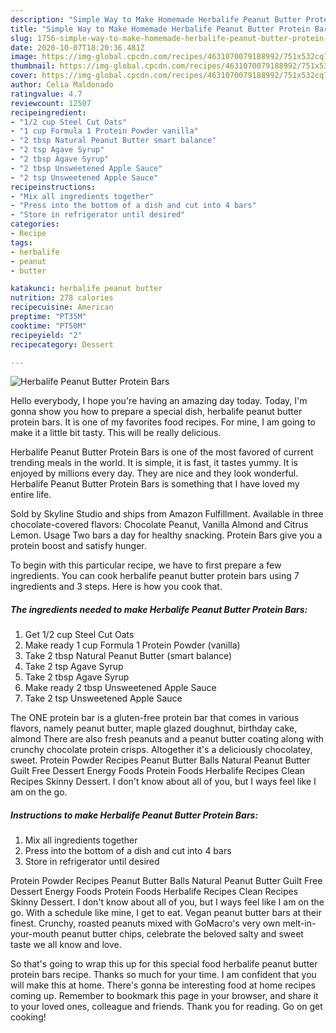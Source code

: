 ```yaml
---
description: "Simple Way to Make Homemade Herbalife Peanut Butter Protein Bars"
title: "Simple Way to Make Homemade Herbalife Peanut Butter Protein Bars"
slug: 1756-simple-way-to-make-homemade-herbalife-peanut-butter-protein-bars
date: 2020-10-07T18:20:36.481Z
image: https://img-global.cpcdn.com/recipes/4631070079188992/751x532cq70/herbalife-peanut-butter-protein-bars-recipe-main-photo.jpg
thumbnail: https://img-global.cpcdn.com/recipes/4631070079188992/751x532cq70/herbalife-peanut-butter-protein-bars-recipe-main-photo.jpg
cover: https://img-global.cpcdn.com/recipes/4631070079188992/751x532cq70/herbalife-peanut-butter-protein-bars-recipe-main-photo.jpg
author: Celia Maldonado
ratingvalue: 4.7
reviewcount: 12507
recipeingredient:
- "1/2 cup Steel Cut Oats"
- "1 cup Formula 1 Protein Powder vanilla"
- "2 tbsp Natural Peanut Butter smart balance"
- "2 tsp Agave Syrup"
- "2 tbsp Agave Syrup"
- "2 tbsp Unsweetened Apple Sauce"
- "2 tsp Unsweetened Apple Sauce"
recipeinstructions:
- "Mix all ingredients together"
- "Press into the bottom of a dish and cut into 4 bars"
- "Store in refrigerator until desired"
categories:
- Recipe
tags:
- herbalife
- peanut
- butter

katakunci: herbalife peanut butter 
nutrition: 278 calories
recipecuisine: American
preptime: "PT35M"
cooktime: "PT50M"
recipeyield: "2"
recipecategory: Dessert

---
```



![Herbalife Peanut Butter Protein Bars](https://img-global.cpcdn.com/recipes/4631070079188992/751x532cq70/herbalife-peanut-butter-protein-bars-recipe-main-photo.jpg)

Hello everybody, I hope you're having an amazing day today. Today, I'm gonna show you how to prepare a special dish, herbalife peanut butter protein bars. It is one of my favorites food recipes. For mine, I am going to make it a little bit tasty. This will be really delicious.

Herbalife Peanut Butter Protein Bars is one of the most favored of current trending meals in the world. It is simple, it is fast, it tastes yummy. It is enjoyed by millions every day. They are nice and they look wonderful. Herbalife Peanut Butter Protein Bars is something that I have loved my entire life.

Sold by Skyline Studio and ships from Amazon Fulfillment. Available in three chocolate-covered flavors: Chocolate Peanut, Vanilla Almond and Citrus Lemon. Usage Two bars a day for healthy snacking. Protein Bars give you a protein boost and satisfy hunger.


To begin with this particular recipe, we have to first prepare a few ingredients. You can cook herbalife peanut butter protein bars using 7 ingredients and 3 steps. Here is how you cook that.

<!--inarticleads1-->

##### The ingredients needed to make Herbalife Peanut Butter Protein Bars:

1. Get 1/2 cup Steel Cut Oats
1. Make ready 1 cup Formula 1 Protein Powder (vanilla)
1. Take 2 tbsp Natural Peanut Butter (smart balance)
1. Take 2 tsp Agave Syrup
1. Take 2 tbsp Agave Syrup
1. Make ready 2 tbsp Unsweetened Apple Sauce
1. Take 2 tsp Unsweetened Apple Sauce


The ONE protein bar is a gluten-free protein bar that comes in various flavors, namely peanut butter, maple glazed doughnut, birthday cake, almond There are also fresh peanuts and a peanut butter coating along with crunchy chocolate protein crisps. Altogether it&#39;s a deliciously chocolatey, sweet. Protein Powder Recipes Peanut Butter Balls Natural Peanut Butter Guilt Free Dessert Energy Foods Protein Foods Herbalife Recipes Clean Recipes Skinny Dessert. I don&#39;t know about all of you, but I ways feel like I am on the go. 

<!--inarticleads2-->

##### Instructions to make Herbalife Peanut Butter Protein Bars:

1. Mix all ingredients together
1. Press into the bottom of a dish and cut into 4 bars
1. Store in refrigerator until desired


Protein Powder Recipes Peanut Butter Balls Natural Peanut Butter Guilt Free Dessert Energy Foods Protein Foods Herbalife Recipes Clean Recipes Skinny Dessert. I don&#39;t know about all of you, but I ways feel like I am on the go. With a schedule like mine, I get to eat. Vegan peanut butter bars at their finest. Crunchy, roasted peanuts mixed with GoMacro&#39;s very own melt-in-your-mouth peanut butter chips, celebrate the beloved salty and sweet taste we all know and love. 

So that's going to wrap this up for this special food herbalife peanut butter protein bars recipe. Thanks so much for your time. I am confident that you will make this at home. There's gonna be interesting food at home recipes coming up. Remember to bookmark this page in your browser, and share it to your loved ones, colleague and friends. Thank you for reading. Go on get cooking!
